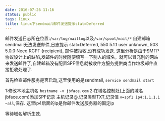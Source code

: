 ```yaml
---
date: 2016-07-26 11:16
status: public
tags: linux
title: linux下sendmail邮件发送提示stat=Deferred
---
```



邮件发送日志所在位置:`/var/log/maillog`以及`/var/spool/mail/*`
自建邮箱sendmail无法发送邮件,日志提示
stat=Deferred,
550 5.1.1 user unknown,
503 5.0.0 Need RCPT (recipient),
邮件被拒收,没有成功发送.
这里分析是由于SMTP协议设计上的缺陷,发邮件的时候随便填写一下别人的域名，就可以冒充别的网站来发送邮件了,自建邮箱没有配置SPF信息就被收件方服务提供商当作垃圾邮件直接拒收处理了.

首先检查邮件服务是否启动,这里使用的是sendmail, `service sendmail start`

1:修改本地主机名 `hostname -v jbface.com`
2:在域名控制处(上面的域名jbface.com)添加SPF记录 主机记录@,记录类型TXT,记录值 `v=spf1 ip4:1.1.1.1 ~all`,保存. 这里ip4后面的ip是你邮件发送服务器的固定ip

等待域名解析生效.